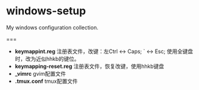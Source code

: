 # windows-setup
My windows configuration collection.

===
- **keymappint.reg** 注册表文件，改键：左Ctrl <-> Caps; ` <-> Esc; 使用全键盘时，改为近似hhkb的键位。
- **keymapping-reset.reg** 注册表文件，恢复改键，使用hhkb键盘
- **_vimrc** gvim配置文件
- **.tmux.conf** tmux配置文件
